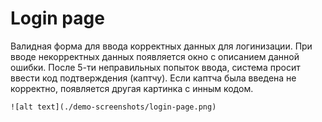 # Login page
Валидная форма для ввода корректных данных для логинизации.
При вводе некорректных данных появляется окно с описанием данной ошибки.
После 5-ти неправильных попыток ввода, система просит ввести код подтверждения (каптчу).
Если каптча была введена не корректно, появляется другая картинка с инным кодом.
```
![alt text](./demo-screenshots/login-page.png)
